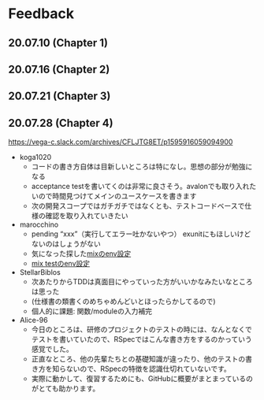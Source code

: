 # Feedback

## 20.07.10 (Chapter 1)

## 20.07.16 (Chapter 2)

## 20.07.21 (Chapter 3)

## 20.07.28 (Chapter 4)

https://vega-c.slack.com/archives/CFLJTG8ET/p1595916059094900

- koga1020
  - コードの書き方自体は目新しいところは特になし。思想の部分が勉強になる
  - acceptance testを書いてくのは非常に良さそう。avalonでも取り入れたいので時間見つけてメインのユースケースを書きます
  - 次の開発スコープではガチガチではなくとも、テストコードベースで仕様の確認を取り入れていきたい
- marocchino
  - pending “xxx”（実行してエラー吐かないやつ） exunitにもほしいけどないのはしょうがない
  - 気になった探した[mixのenv設定](https://github.com/elixir-lang/elixir/blob/50293b46f13a86328f0ffabdcbb8592e29ac24c6/lib/mix/lib/mix/state.ex#L11)
  - [mix testのenv設定](https://github.com/elixir-lang/elixir/blob/50293b46f13a86328f0ffabdcbb8592e29ac24c6/lib/mix/lib/mix/tasks/test.ex#L187)
- StellarBiblos
  - 次あたりからTDDは真面目にやっていった方がいいかなみたいなところは思った
  - (仕様書の類書くのめちゃめんどいとほったらかしてるので)
  - 個人的に課題: 関数/moduleの入力補完
- Alice-96
  - 今日のところは、研修のプロジェクトのテストの時には、なんとなくでテストを書いていたので、RSpecではこんな書き方をするのかっていう感覚でした。
  - 正直なところ、他の先輩たちとの基礎知識が違ったり、他のテストの書き方を知らないので、RSpecの特徴を認識仕切れていないです。
  - 実際に動かして、復習するためにも、GitHubに概要がまとまっているのがとても助かります。
